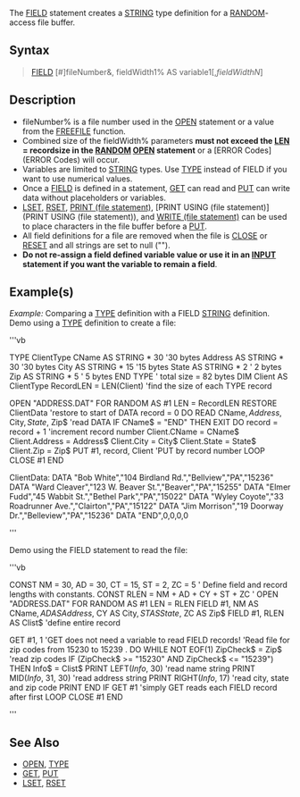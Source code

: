 The [FIELD](FIELD) statement creates a [STRING](STRING) type definition for a [RANDOM](RANDOM)-access file buffer.


## Syntax

>  [FIELD](FIELD) [#]fileNumber&, fieldWidth1% AS variable1$[, fieldWidthN% AS variableN$]


## Description

* fileNumber% is a file number used in the [OPEN](OPEN) statement or a value from the [FREEFILE](FREEFILE) function. 
* Combined size of the fieldWidth% parameters **must not exceed the [LEN](LEN) = recordsize in the [RANDOM](RANDOM) [OPEN](OPEN) statement** or a [ERROR Codes](ERROR Codes) will occur.
* Variables are limited to [STRING](STRING) types. Use [TYPE](TYPE) instead of FIELD if you want to use numerical values. 
* Once a [FIELD](FIELD) is defined in a statement, [GET](GET) can read and [PUT](PUT) can write data without placeholders or variables.
* [LSET](LSET), [RSET](RSET), [PRINT (file statement)](PRINT (file statement)), [PRINT USING (file statement)](PRINT USING (file statement)), and [WRITE (file statement)](WRITE (file statement)) can be used to place characters in the file buffer before a [PUT](PUT).
* All field definitions for a file are removed when the file is [CLOSE](CLOSE) or [RESET](RESET) and all strings are set to null ("").
* **Do not re-assign a field defined variable value or use it in an [INPUT](INPUT) statement if you want the variable to remain a field**.


## Example(s)

*Example:* Comparing a [TYPE](TYPE) definition with a FIELD [STRING](STRING) definition. Demo using a [TYPE](TYPE) definition to create a file:

'''vb

TYPE ClientType
   CName AS STRING * 30     '30 bytes
   Address AS STRING * 30   '30 bytes 
   City   AS STRING * 15    '15 bytes
   State  AS STRING * 2     ' 2 bytes
   Zip    AS STRING * 5     ' 5 bytes
END TYPE      ' total size = 82 bytes
DIM Client AS ClientType
RecordLEN = LEN(Client)       'find the size of each TYPE record

OPEN "ADDRESS.DAT" FOR RANDOM AS #1 LEN = RecordLEN
RESTORE ClientData         'restore to start of DATA
record = 0
DO
   READ CName$, Address$, City$, State$, Zip$       'read DATA
   IF CName$ = "END" THEN EXIT DO
   record = record + 1               'increment record number
   Client.CName = CName$          
   Client.Address = Address$
   Client.City = City$
   Client.State = State$
   Client.Zip = Zip$
   PUT #1, record, Client     'PUT by record number
LOOP
CLOSE #1 
END

ClientData:
   DATA "Bob White","104 Birdland Rd.","Bellview","PA","15236"
   DATA "Ward Cleaver","123 W. Beaver St.","Beaver","PA","15255"
   DATA "Elmer Fudd","45 Wabbit St.","Bethel Park","PA","15022"
   DATA "Wyley Coyote","33 Roadrunner Ave.","Clairton","PA","15122"
   DATA "Jim Morrison","19 Doorway Dr.","Belleview","PA","15236"
   DATA "END",0,0,0,0 

'''

Demo using the FIELD statement to read the file:

'''vb

CONST NM = 30, AD = 30, CT = 15, ST = 2, ZC = 5  ' Define field and record lengths with constants.
CONST RLEN = NM + AD + CY + ST + ZC
'
OPEN "ADDRESS.DAT" FOR RANDOM AS #1 LEN = RLEN
FIELD #1, NM AS CName$, AD AS Address$, CY AS City$, ST AS State$, ZC AS Zip$
FIELD #1, RLEN AS Clist$         'define entire record

GET #1, 1                  'GET does not need a variable to read FIELD records!
                                  'Read file for zip codes from 15230 to 15239 .
DO WHILE NOT EOF(1)
   ZipCheck$ = Zip$                            'read zip codes
   IF (ZipCheck$ >= "15230" AND ZipCheck$ <= "15239") THEN
      Info$ = Clist$
      PRINT LEFT$(Info$, 30)     'read name string
      PRINT MID$(Info$, 31, 30)  'read address string
      PRINT RIGHT$(Info$, 17)    'read city, state and zip code
      PRINT
   END IF
   GET #1                               'simply GET reads each FIELD record after first
LOOP
CLOSE #1
END 

'''


## See Also

* [OPEN](OPEN), [TYPE](TYPE)
* [GET](GET), [PUT](PUT)
* [LSET](LSET), [RSET](RSET)




